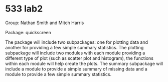 # 533 lab2
Group: Nathan Smith and Mitch Harris

Package: quickscreen

The package will include two subpackages: one for plotting data and another for providing a few simple summary statistics. The plotting subpackage will include two modules with each module providing a different type of plot (such as scatter plot and histogram), the functions within each module will help create the plots. The summary subpackage will include a module to provide a simple summary of missing data and a module to provide a few simple summary statistics.

